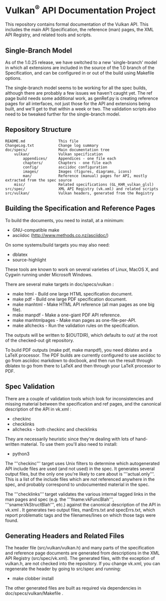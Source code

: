 Vulkan<sup>:registered:</sup> API Documentation Project
=======================================================

This repository contains formal documentation of the Vulkan API. This
includes the main API Specification, the reference (man) pages, the XML API
Registry, and related tools and scripts.

Single-Branch Model
-------------------

As of the 1.0.25 release, we have switched to a new 'single-branch' model in
which all extensions are included in the source of the 1.0 branch of the
Specification, and can be configured in or out of the build using Makefile
options.

The single-branch model seems to be working for all the spec builds,
although there are probably a few issues we haven't caught yet. The ref page
build needs some additional work, as genRef.py is creating reference pages
for all interfaces, not just those for the API and extensions being built,
and we'll get to that within a week or two. The validation scripts also need
to be tweaked further for the single-branch model.

Repository Structure
--------------------

```
README.md               This file
ChangeLog.txt           Change log summary
doc/specs/              Main documentation tree
    vulkan/             Vulkan specification
        appendices/     Appendices - one file each
        chapters/       Chapters - one file each
        config/         asciidoc configuration
        images/         Images (figures, diagrams, icons)
        man/            Reference (manual) pages for API, mostly extracted from the spec source
    misc/               Related specifications (GL_KHR_vulkan_glsl)
src/spec/               XML API Registry (vk.xml) and related scripts
src/vulkan/             Vulkan headers, generated from the Registry
```

Building the Specification and Reference Pages
----------------------------------------------

To build the documents, you need to install, at a minimum:

* GNU-compatible make
* asciidoc (http://www.methods.co.nz/asciidoc/)

On some systems/build targets you may also need:

* dblatex
* source-highlight

These tools are known to work on several varieties of Linux, MacOS X, and
Cygwin running under Microsoft Windows.

There are several make targets in doc/specs/vulkan :

* make html - Build one large HTML specification document.
* make pdf - Build one large PDF specification document.
* make manhtml - Make HTML API reference (all man pages as one big file).
* make manpdf - Make a one-giant PDF API reference.
* make manhtmlpages - Make man pages as one-file-per-API.
* make allchecks - Run the validation rules on the specification.

The outputs will be written to $(OUTDIR), which defaults to out/ at the root
of the checked-out git repository.

To build PDF outputs (make pdf, make manpdf), you need
dblatex and a LaTeX processor. The PDF builds are
currently configured to use asciidoc to go from asciidoc markdown to docbook, and
then run the result through dblatex to go from there to LaTeX and then
through your LaTeX processor to PDF.

Spec Validation
---------------

There are a couple of validation tools which look for inconsistencies and
missing material between the specification and ref pages, and the canonical
description of the API in vk.xml :

* checkinc
* checklinks
* allchecks - both checkinc and checklinks

They are necessarily heuristic since they're dealing with lots of
hand-written material. To use them you'll also need to install:

* python3

The '''checkinc''' target uses Unix filters to determine which autogenerated
API include files are used (and not used) in the spec. It generates several
output files, but the only one you're likely to care about is
'''actual.only'''. This is a list of the include files which are *not*
referenced anywhere in the spec, and probably correspond to undocumented
material in the spec.

The '''checklinks''' target validates the various internal tagged links in
the man pages and spec (e.g. the '''fname:vkFuncBlah''',
'''sname:VkStructBlah''', etc.) against the canonical description of the API
in vk.xml . It generates two output files, manErrs.txt and specErrs.txt,
which report problematic tags and the filenames/lines on which those tags
were found.


Generating Headers and Related Files
------------------------------------

The header file (src/vulkan/vulkan.h) and many parts of the specification
and reference page documents are generated from descriptions in the XML API
Registry (src/spec/vk.xml). The generated files, with the exception
of vulkan.h, are not checked into the repository. If you change vk.xml, you
can regenerate the header by going to src/spec and running:

* make clobber install

The other generated files are built as required via dependencies in
doc/specs/vulkan/Makefile .
